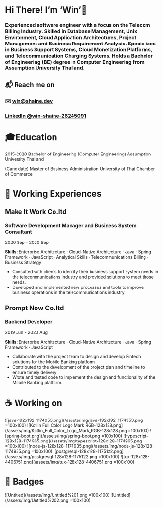# Hi There! I’m ‘Win’👋

### Experienced software engineer with a focus on the Telecom Billing Industry. Skilled in Database Management, Unix Environment, Cloud Application Architectures, Project Management and Business Requirement Analysis. Specializes in Business Support Systems, Cloud Monetization Platforms, and Telecommunication Charging Systems. Holds a Bachelor of Engineering (BE) degree in Computer Engineering from Assumption University Thailand.

## 📬 Reach me on

### ✉️ win@shaine.dev

### **[LinkedIn @win-shaine-26245091](https://www.linkedin.com/in/win-shaine-26245091/)**

# 🎓Education

2015-2020 Bachelor of Engineering (Computer Engineering)
Assumption University Thailand

(Candidate) Master of Business Administration
University of Thai Chamber of Commerce

# 💼 Working Experiences

## **Make It Work Co.ltd**

### **Software Development Manager and Business System Consultant**

2020 Sep - 2020 Sep

**Skills:**
 Enterprise Architecture · Cloud-Native Architecture · Java · Spring Framework · JavaScript · Analytical Skills · Telecommunications Billing · Business Strategy

- Consulted with clients to identify their business support system needs in the telecommunications industry and provided solutions to meet those needs.
- Developed and implemented new processes and tools to improve business operations in the telecommunications industry.

## **Prompt Now Co.ltd**

### **Backend Developer**

2019 Jun - 2020 Aug

**Skills:**
 Enterprise Architecture · Cloud-Native Architecture · Java · Spring Framework · JavaScript

- Collaborate with the project team to design and develop Fintech solutions for the Mobile Banking platform
- Contributed to the development of the project plan and timeline to ensure timely delivery
- Wrote and tested code to implement the design and functionality of the Mobile Banking platform.

# ☕ Working on
![java-192x192-1174953.png](/assets/img/java-192x192-1174953.png =100x100) ![Kotlin Full Color Logo Mark RGB-128x128.png](/assets/img/Kotlin_Full_Color_Logo_Mark_RGB-128x128.png =100x100) ![spring-boot.png](/assets/img/spring-boot.png =100x100) ![typescript-128x128-1174965.png](/assets/img/typescript-128x128-1174965.png =100x100) ![node-js-128x128-1174935.png](/assets/img/node-js-128x128-1174935.png =100x100) ![postgresql-128x128-1175122.png](/assets/img/postgresql-128x128-1175122.png =100x100) ![tux-128x128-4406751.png](/assets/img/tux-128x128-4406751.png =100x100)

# 📜 Badges

![Untitled](/assets/img/Untitled%201.png =100x100)  ![Untitled](/assets/img/Untitled%202.png =100x100)
